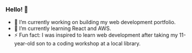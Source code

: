 ### Hello! 👋

- 🔭 I’m currently working on building my web development portfolio.
- 🌱 I’m currently learning React and AWS.
- ⚡ Fun fact: I was inspired to learn web development after taking my 11-year-old son to a coding workshop at a local library.

<!--
**NDaruwalla/ndaruwalla** is a ✨ _special_ ✨ repository because its `README.md` (this file) appears on your GitHub profile.

Here are some ideas to get you started:

- 🔭 I’m currently working on building my portfolio with full stack projects.
- 🌱 I’m currently learning React and AWS.
- 👯 I’m looking to collaborate on ...
- 🤔 I’m looking for help with ...
- 💬 Ask me about ...
- 📫 How to reach me: ...
- 😄 Pronouns: ...
- ⚡ Fun fact:
-->
